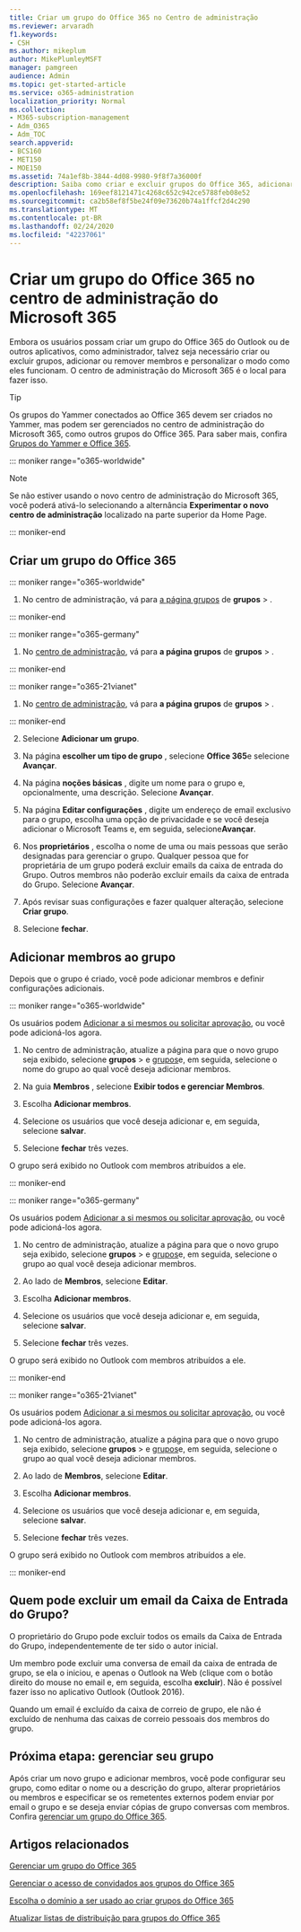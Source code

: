 ```yaml
---
title: Criar um grupo do Office 365 no Centro de administração
ms.reviewer: arvaradh
f1.keywords:
- CSH
ms.author: mikeplum
author: MikePlumleyMSFT
manager: pamgreen
audience: Admin
ms.topic: get-started-article
ms.service: o365-administration
localization_priority: Normal
ms.collection:
- M365-subscription-management
- Adm_O365
- Adm_TOC
search.appverid:
- BCS160
- MET150
- MOE150
ms.assetid: 74a1ef8b-3844-4d08-9980-9f8f7a36000f
description: Saiba como criar e excluir grupos do Office 365, adicionar e remover membros do grupo e personalizar como o grupo funciona.
ms.openlocfilehash: 169eef8121471c4268c652c942ce5788feb08e52
ms.sourcegitcommit: ca2b58ef8f5be24f09e73620b74a1ffcf2d4c290
ms.translationtype: MT
ms.contentlocale: pt-BR
ms.lasthandoff: 02/24/2020
ms.locfileid: "42237061"
---
```

# <a name="create-an-office-365-group-in-the-microsoft-365-admin-center"></a>Criar um grupo do Office 365 no centro de administração do Microsoft 365
  
Embora os usuários possam criar um grupo do Office 365 do Outlook ou de outros aplicativos, como administrador, talvez seja necessário criar ou excluir grupos, adicionar ou remover membros e personalizar o modo como eles funcionam. O centro de administração do Microsoft 365 é o local para fazer isso. 

> [!TIP]
> Os grupos do Yammer conectados ao Office 365 devem ser criados no Yammer, mas podem ser gerenciados no centro de administração do Microsoft 365, como outros grupos do Office 365. Para saber mais, confira [Grupos do Yammer e Office 365](https://support.office.com/article/d8c239dc-a48b-47ab-b85e-6b4b8191a869.aspx). 

::: moniker range="o365-worldwide"

> [!NOTE]
> Se não estiver usando o novo centro de administração do Microsoft 365, você poderá ativá-lo selecionando a alternância **Experimentar o novo centro de administração** localizado na parte superior da Home Page.

::: moniker-end

## <a name="create-an-office-365-group"></a>Criar um grupo do Office 365

::: moniker range="o365-worldwide"

1. No centro de administração, vá para <a href="https://go.microsoft.com/fwlink/p/?linkid=2052855" target="_blank">a página grupos</a> de **grupos** \> .

::: moniker-end

::: moniker range="o365-germany"

1. No [centro de administração](https://go.microsoft.com/fwlink/p/?linkid=848041), vá para **a página grupos** de **grupos** > . 

::: moniker-end

::: moniker range="o365-21vianet"

1. No [centro de administração](https://go.microsoft.com/fwlink/p/?linkid=850627), vá para **a página grupos** de **grupos** > . 

::: moniker-end

2. Selecione **Adicionar um grupo**.
  
3. Na página **escolher um tipo de grupo** , selecione **Office 365**e selecione **Avançar**.

4. Na página **noções básicas** , digite um nome para o grupo e, opcionalmente, uma descrição. Selecione **Avançar**.
    
5. Na página **Editar configurações** , digite um endereço de email exclusivo para o grupo, escolha uma opção de privacidade e se você deseja adicionar o Microsoft Teams e, em seguida, selecione**Avançar**.
    
6. Nos **proprietários** , escolha o nome de uma ou mais pessoas que serão designadas para gerenciar o grupo. Qualquer pessoa que for proprietária de um grupo poderá excluir emails da caixa de entrada do Grupo. Outros membros não poderão excluir emails da caixa de entrada do Grupo. Selecione **Avançar**.
    
7. Após revisar suas configurações e fazer qualquer alteração, selecione **Criar grupo**.

8. Selecione **fechar**.
    
## <a name="add-members-to-the-group"></a>Adicionar membros ao grupo

Depois que o grupo é criado, você pode adicionar membros e definir configurações adicionais.

::: moniker range="o365-worldwide"
  
Os usuários podem [Adicionar a si mesmos ou solicitar aprovação](https://support.office.com/article/Join-a-group-in-Outlook-2e59e19c-b872-44c8-ae84-0acc4b79c45d), ou você pode adicioná-los agora.


1. No centro de administração, atualize a página para que o novo grupo seja exibido, selecione **grupos** \> e <a href="https://go.microsoft.com/fwlink/p/?linkid=2052855" target="_blank">grupos</a>e, em seguida, selecione o nome do grupo ao qual você deseja adicionar membros.
    
2. Na guia **Membros** , selecione **Exibir todos e gerenciar Membros**.

3. Escolha **Adicionar membros**.
    
4. Selecione os usuários que você deseja adicionar e, em seguida, selecione **salvar**.
    
5. Selecione **fechar** três vezes. 
    
O grupo será exibido no Outlook com membros atribuídos a ele.

::: moniker-end

::: moniker range="o365-germany"

Os usuários podem [Adicionar a si mesmos ou solicitar aprovação](https://support.office.com/article/Join-a-group-in-Outlook-2e59e19c-b872-44c8-ae84-0acc4b79c45d), ou você pode adicioná-los agora.

1. No centro de administração, atualize a página para que o novo grupo seja exibido, selecione **grupos** \> e <a href="https://go.microsoft.com/fwlink/p/?linkid=2052855" target="_blank">grupos</a>e, em seguida, selecione o grupo ao qual você deseja adicionar membros.
    
2. Ao lado de **Membros**, selecione **Editar**.

3. Escolha **Adicionar membros**.
    
4. Selecione os usuários que você deseja adicionar e, em seguida, selecione **salvar**.
    
5. Selecione **fechar** três vezes. 
    
O grupo será exibido no Outlook com membros atribuídos a ele.
  
::: moniker-end

::: moniker range="o365-21vianet"

Os usuários podem [Adicionar a si mesmos ou solicitar aprovação](https://support.office.com/article/Join-a-group-in-Outlook-2e59e19c-b872-44c8-ae84-0acc4b79c45d), ou você pode adicioná-los agora.

1. No centro de administração, atualize a página para que o novo grupo seja exibido, selecione **grupos** \> e <a href="https://go.microsoft.com/fwlink/p/?linkid=2052855" target="_blank">grupos</a>e, em seguida, selecione o grupo ao qual você deseja adicionar membros.
    
2. Ao lado de **Membros**, selecione **Editar**.

3. Escolha **Adicionar membros**.
    
4. Selecione os usuários que você deseja adicionar e, em seguida, selecione **salvar**.
    
5. Selecione **fechar** três vezes. 
    
O grupo será exibido no Outlook com membros atribuídos a ele.
  
::: moniker-end



## <a name="who-can-delete-email-from-the-group-inbox"></a>Quem pode excluir um email da Caixa de Entrada do Grupo?

O proprietário do Grupo pode excluir todos os emails da Caixa de Entrada do Grupo, independentemente de ter sido o autor inicial.
  
Um membro pode excluir uma conversa de email da caixa de entrada de grupo, se ela o iniciou, e apenas o Outlook na Web (clique com o botão direito do mouse no email e, em seguida, escolha **excluir**). Não é possível fazer isso no aplicativo Outlook (Outlook 2016).
  
Quando um email é excluído da caixa de correio de grupo, ele não é excluído de nenhuma das caixas de correio pessoais dos membros do grupo.

## <a name="next-step-manage-your-group"></a>Próxima etapa: gerenciar seu grupo

Após criar um novo grupo e adicionar membros, você pode configurar seu grupo, como editar o nome ou a descrição do grupo, alterar proprietários ou membros e especificar se os remetentes externos podem enviar por email o grupo e se deseja enviar cópias de grupo conversas com membros. Confira [gerenciar um grupo do Office 365](manage-groups.md).

## <a name="related-articles"></a>Artigos relacionados

[Gerenciar um grupo do Office 365](manage-groups.md)

[Gerenciar o acesso de convidados aos grupos do Office 365](https://support.office.com/article/7c713d74-a144-4eab-92e7-d50df526ff96.aspx)

[Escolha o domínio a ser usado ao criar grupos do Office 365](choose-domain-to-create-groups.md)

[Atualizar listas de distribuição para grupos do Office 365](../manage/upgrade-distribution-lists.md)

